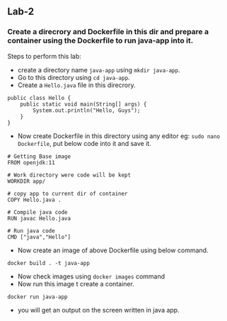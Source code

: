 ## Lab-2

### Create a direcrory and Dockerfile in this dir and prepare a container using the Dockerfile to run java-app into it.
Steps to perform this lab:
- create a directory name `java-app` using `mkdir java-app`.
- Go to this directory using `cd java-app`.
- Create a `Hello.java` file in this direcrory.

```
public class Hello {
    public static void main(String[] args) {
        System.out.println("Hello, Guys");
    }
}
```
- Now create Dockerfile in this directory using any editor eg: `sudo nano Dockerfile`, put below code into it and save it.

```
# Getting Base image
FROM openjdk:11

# Work directory were code will be kept
WORKDIR app/

# copy app to current dir of container
COPY Hello.java .

# Compile java code
RUN javac Hello.java

# Run java code
CMD ["java","Hello"]
```

- Now create an image of above Dockerfile using below command.
```
docker build . -t java-app
```
- Now check images using `docker images` command
- Now run this image t create a container.
```
docker run java-app
```
- you will get an output on the screen written in java app.
